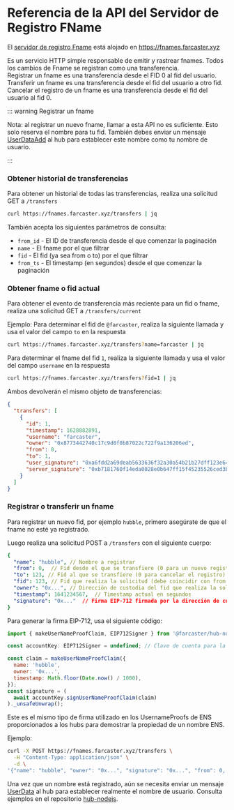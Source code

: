 # Referencia de la API del Servidor de Registro FName

El [servidor de registro Fname](https://github.com/farcasterxyz/fname-registry) está alojado en https://fnames.farcaster.xyz

Es un servicio HTTP simple responsable de emitir y rastrear fnames. Todos los cambios de Fname se registran como una transferencia.  
Registrar un fname es una transferencia desde el FID 0 al fid del usuario. Transferir un fname es una transferencia desde el fid del usuario a otro fid. Cancelar el registro de un fname es una transferencia desde el fid del usuario al fid 0.

::: warning Registrar un fname

Nota: al registrar un nuevo fname, llamar a esta API no es suficiente. Esto solo reserva el nombre para tu fid. También debes enviar un mensaje [UserDataAdd](/es/reference/hubble/datatypes/messages#_2-userdata) al hub para establecer este nombre como tu nombre de usuario.

:::

### Obtener historial de transferencias

Para obtener un historial de todas las transferencias, realiza una solicitud GET a `/transfers`

```bash
curl https://fnames.farcaster.xyz/transfers | jq
```

También acepta los siguientes parámetros de consulta:

- `from_id` - El ID de transferencia desde el que comenzar la paginación
- `name` - El fname por el que filtrar
- `fid` - El fid (ya sea from o to) por el que filtrar
- `from_ts` - El timestamp (en segundos) desde el que comenzar la paginación

### Obtener fname o fid actual

Para obtener el evento de transferencia más reciente para un fid o fname, realiza una solicitud GET a `/transfers/current`

Ejemplo: Para determinar el fid de `@farcaster`, realiza la siguiente llamada y usa el valor del campo `to` en la respuesta

```bash
curl https://fnames.farcaster.xyz/transfers?name=farcaster | jq
```

Para determinar el fname del fid `1`, realiza la siguiente llamada y usa el valor del campo `username` en la respuesta

```bash
curl https://fnames.farcaster.xyz/transfers?fid=1 | jq
```

Ambos devolverán el mismo objeto de transferencias:

```json
{
  "transfers": [
    {
      "id": 1,
      "timestamp": 1628882891,
      "username": "farcaster",
      "owner": "0x8773442740c17c9d0f0b87022c722f9a136206ed",
      "from": 0,
      "to": 1,
      "user_signature": "0xa6fdd2a69deab5633636f32a30a54b21b27dff123e6481532746eadca18cd84048488a98ca4aaf90f4d29b7e181c4540b360ba0721b928e50ffcd495734ef8471b",
      "server_signature": "0xb7181760f14eda0028e0b647ff15f45235526ced3b4ae07fcce06141b73d32960d3253776e62f761363fb8137087192047763f4af838950a96f3885f3c2289c41b"
    }
  ]
}
```

### Registrar o transferir un fname

Para registrar un nuevo fid, por ejemplo `hubble`, primero asegúrate de que el fname no esté ya registrado.

Luego realiza una solicitud POST a `/transfers` con el siguiente cuerpo:

```yaml
{
  "name": "hubble", // Nombre a registrar
  "from": 0,  // Fid desde el que se transfiere (0 para un nuevo registro)
  "to": 123, // Fid al que se transfiere (0 para cancelar el registro)
  "fid": 123, // Fid que realiza la solicitud (debe coincidir con from o to)
  "owner": "0x...", // Dirección de custodia del fid que realiza la solicitud
  "timestamp": 1641234567,  // Timestamp actual en segundos
  "signature": "0x..."  // Firma EIP-712 firmada por la dirección de custodia del fid
}
```

Para generar la firma EIP-712, usa el siguiente código:

```js
import { makeUserNameProofClaim, EIP712Signer } from '@farcaster/hub-nodejs';

const accountKey: EIP712Signer = undefined; // Clave de cuenta para la dirección de custodia (usa la subclase apropiada de hub-nodejs para ethers o viem)

const claim = makeUserNameProofClaim({
  name: 'hubble',
  owner: '0x...',
  timestamp: Math.floor(Date.now() / 1000),
});
const signature = (
  await accountKey.signUserNameProofClaim(claim)
)._unsafeUnwrap();
```

Este es el mismo tipo de firma utilizado en los UsernameProofs de ENS proporcionados a los hubs para demostrar la propiedad de un nombre ENS.

Ejemplo:

```bash
curl -X POST https://fnames.farcaster.xyz/transfers \
  -H "Content-Type: application/json" \
  -d \
'{"name": "hubble", "owner": "0x...", "signature": "0x...", "from": 0, "to": 1000, "timestamp": 1641234567, fid: 1000}'
```

Una vez que un nombre está registrado, aún se necesita enviar un mensaje [UserData](/es/reference/hubble/datatypes/messages#_2-userdata) al hub para establecer realmente el nombre de usuario. Consulta ejemplos en el repositorio [hub-nodejs](https://github.com/farcasterxyz/hub-monorepo/tree/main/packages/hub-nodejs/examples/hello-world).

